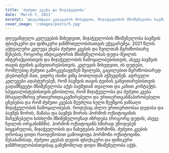 ```yaml
---
title: 'ძუძუთი კვება და მიჯაჭვულობა'
date: 'March 7, 2021'
excerpt: 'დღევანდელი კვლევების მიხედვით, მიჯაჭვულობის მნიშვნელობა ბავშვის  ფსიქიკური და ფიზიკური ჯანმრთელობისათვის ეჭვგარეშეა.'
cover_image: '/images/posts/5.jpg'
---
```


დღევანდელი კვლევების მიხედვით, მიჯაჭვულობის მნიშვნელობა ბავშვის  ფსიქიკური და ფიზიკური ჯანმრთელობისათვის ეჭვგარეშეა. 2021 წლის აქტუალური კვლევა ეხება ძუძუთი კვების და ჩვილთან მგრძნობიარე შეხების, როგორც ინდიკატორის მნიშვნელობას დედა-შვილის ინტერაქციისთვის და მიჯაჭვულობის ჩამოყალიბებისთვის, ასევე ბავშვის თავის ტვინის განვითარებისთვის. კვლევის მიხედვით, ის დედები, რომლებიც ძუძუთი გამოკვებავდნენ შვილებს, გაცილებით მგრძნობიარედ ეხებოდნენ მათ, ვიდრე ისინი ვინც ბოთლიდან აჭმევდნენ. ადრეული კვლევები ადასტურებენ, რომ ბავშვის თავის ტვინის განვითარებისთვის გადამწყვეტი მნიშვნელობა აქვს ბავშვთან თვალით და კანით კონტაქტს. სპეციალისტებისთვის ცნობილია, რომ მიჯაჭვულობა და ძუძუთი კვება მრავალმხრივ ურთიერთდაკავშირებული და ურთიერთგანმაპირობებელი ცნებებია და რომ ძუძუთი კვებას შეუძლია ხელი შეუწყოს ჯანსაღი მიჯაჭვულობის ჩამოყალიბებას.
როდესაც ახლო ურთიერთობაა დედასა და ბავშვს შორის, მამასა და ბავშვს შორის-ჰორმონ ოქსიტოცინის მაჩვენებელი სისხლში მნიშვნელოვნად იზრდება (როგორც დედის, ასევე ჩვილის ორგანიზმში). ჰორმონ ოქსიტოცინს ხშირად უწოდებენ სიყვარულის, მიჯაჭვულობის და ჩახუტების ჰორმონს. ძუძუთი კვების დროსაც დიდი რაოდენობით გამოიყოფა ჰორმონი ოქსიტოცინი. შესაბამისად, ძუძუთი კვებას დედის ფსიქიკური და ფიზიკური ჯანმრთელობისთვისაც განუზომლად დიდი მნიშვნელობა აქვს.
